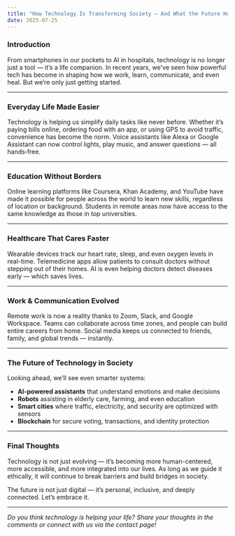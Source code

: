 ```yaml
---
title: "How Technology Is Transforming Society — And What the Future Holds"
date: 2025-07-25
---
```


### Introduction  
From smartphones in our pockets to AI in hospitals, technology is no longer just a tool — it’s a life companion. In recent years, we've seen how powerful tech has become in shaping how we work, learn, communicate, and even heal. But we’re only just getting started.

---

### Everyday Life Made Easier  
Technology is helping us simplify daily tasks like never before. Whether it’s paying bills online, ordering food with an app, or using GPS to avoid traffic, convenience has become the norm. Voice assistants like Alexa or Google Assistant can now control lights, play music, and answer questions — all hands‑free.

---

### Education Without Borders  
Online learning platforms like Coursera, Khan Academy, and YouTube have made it possible for people across the world to learn new skills, regardless of location or background. Students in remote areas now have access to the same knowledge as those in top universities.

---

### Healthcare That Cares Faster  
Wearable devices track our heart rate, sleep, and even oxygen levels in real-time. Telemedicine apps allow patients to consult doctors without stepping out of their homes. AI is even helping doctors detect diseases early — which saves lives.

---

### Work & Communication Evolved  
Remote work is now a reality thanks to Zoom, Slack, and Google Workspace. Teams can collaborate across time zones, and people can build entire careers from home. Social media keeps us connected to friends, family, and global trends — instantly.

---

### The Future of Technology in Society  
Looking ahead, we’ll see even smarter systems:
- **AI-powered assistants** that understand emotions and make decisions  
- **Robots** assisting in elderly care, farming, and even education  
- **Smart cities** where traffic, electricity, and security are optimized with sensors  
- **Blockchain** for secure voting, transactions, and identity protection

---

### Final Thoughts  
Technology is not just evolving — it’s becoming more human-centered, more accessible, and more integrated into our lives. As long as we guide it ethically, it will continue to break barriers and build bridges in society.

The future is not just digital — it’s personal, inclusive, and deeply connected. Let’s embrace it.

---

*Do you think technology is helping your life? Share your thoughts in the comments or connect with us via the contact page!*
